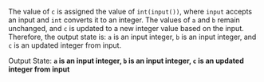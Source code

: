 The value of `c` is assigned the value of `int(input())`, where `input` accepts an input and `int` converts it to an integer. The values of `a` and `b` remain unchanged, and `c` is updated to a new integer value based on the input. Therefore, the output state is: `a` is an input integer, `b` is an input integer, and `c` is an updated integer from input.

Output State: **`a` is an input integer, `b` is an input integer, `c` is an updated integer from input**
